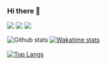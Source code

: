 ### Hi there 👋
<img src="https://img.shields.io/badge/python%20-%2314354C.svg?&style=for-the-badge&logo=python&logoColor=white"/> <img src ="https://img.shields.io/badge/postgres-%23316192.svg?&style=for-the-badge&logo=postgresql&logoColor=white"/> <img src="https://img.shields.io/badge/javascript%20-%23323330.svg?&style=for-the-badge&logo=javascript&logoColor=%23F7DF1E"/> 

![Github stats](https://github-readme-stats.vercel.app/api?username=Ian-Andwati&count_private=true&show_icons=true&theme=cobalt)
[![Wakatime stats](https://github-readme-stats.vercel.app/api/wakatime?username=Ian_Andwati&theme=algolia)](https://github.com/Ian-Andwati/github-readme-stats)
<br>
<br>
[![Top Langs](https://github-readme-stats.vercel.app/api/top-langs/?username=Ian-Andwati&langs_count=10&layout=compact&theme=cobalt)](https://github.com/anuraghazra/github-readme-stats)

